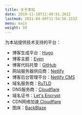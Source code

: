 ```yaml
---
title: 关于本站
date: 2019-11-10T11:49:51.261Z
lastmod: 2021-04-09T11:54:56.215Z
menu: main
weight: 50
---
```

为本站提供技术支持的平台：

* 博客生成平台：[Hugo](https://gohugo.io/)
* 博客主题：[Even](https://github.com/olOwOlo/hugo-theme-even)
* 博客代码托管：[GitHub](https://github.com/)
* 网站服务器供应商：[Netlify](https://www.netlify.com/)
* 博客后台管理平台：[Netlify CMS](https://www.netlifycms.org/)
* 域名服务商：[RuTLD](https://ru-tld.ru/en/)
* DNS服务商：[Cloudflare](https://www.cloudflare.com)
* 域名证书：[Let's Encrypt](https://letsencrypt.org)
* CDN网络加速[ Cloudflare](https://www.cloudflare.com)
* 图床：[BackBlaze](https://www.backblaze.com/)